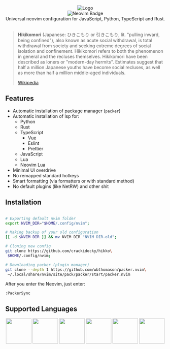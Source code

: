 <div style="flex" align="center">
  <img src="https://user-images.githubusercontent.com/101672047/193060978-7bacb770-ee07-4b87-9256-e3749829c4b2.gif" alt="Logo">
</div>

<div style="flex" align="center">
  <img src="https://img.shields.io/badge/neovim-v0.8.0--dev--nightly--1-green" alt="Neovim Badge">
</div>

<div style="flex" align="center">
  Universal neovim configuration for JavaScript, Python, TypeScript and Rust.
</div>
<br>

> **Hikikomori** (Japanese: ひきこもり or 引きこもり, lit. "pulling inward, being confined"), also known as acute social withdrawal, is total withdrawal from society and seeking extreme degrees of social isolation and confinement. Hikikomori refers to both the phenomenon in general and the recluses themselves. Hikikomori have been described as loners or "modern-day hermits". Estimates suggest that half a million Japanese youths have become social recluses, as well as more than half a million middle-aged individuals.
>
> [Wikipedia](https://en.wikipedia.org/wiki/Hikikomori)

## Features
- Automatic installation of package manager (`packer`)
- Automatic installation of lsp for:
  - Python
  - Rust
  - TypeScript
    - Vue
    - Eslint
    - Prettier
  - JavaScript
  - Lua
  - Neovim Lua
- Minimal UI overdrive
- No remapped standard hotkeys
- Smart formatting (via formatters or with standard method)
- No default plugins (like NetRW) and other shit

## Installation
```bash

# Exporting default nvim folder
export NVIM_DIR="$HOME/.config/nvim";

# Making backup of your old configuration
[[ -d $NVIM_DIR ]] && mv NVIM_DIR "NVIM_DIR-old";

# Cloning new config
git clone https://github.com/crackidocky/hikko\
 $HOME/.config/nvim;

# Downloading packer (plugin manager)
git clone --depth 1 https://github.com/wbthomason/packer.nvim\
 ~/.local/share/nvim/site/pack/packer/start/packer.nvim
```

After you enter the Neovim, just enter:
```vim
:PackerSync
```

## Supported Languages
<div style="flex" align="center">
  <img width="80" src="https://cdn.jsdelivr.net/gh/devicons/devicon/icons/typescript/typescript-original.svg" />
  <img width="80" src="https://cdn.jsdelivr.net/gh/devicons/devicon/icons/javascript/javascript-original.svg" />
  <img width="80" src="https://cdn.jsdelivr.net/gh/devicons/devicon/icons/python/python-original.svg" />
  <img width="80" src="https://cdn.jsdelivr.net/gh/devicons/devicon/icons/rust/rust-plain.svg" />
  <img width="80"src="https://cdn.jsdelivr.net/gh/devicons/devicon/icons/vuejs/vuejs-original.svg" />
  <img width="80" src="https://cdn.jsdelivr.net/gh/devicons/devicon/icons/lua/lua-original.svg" />
</div>

